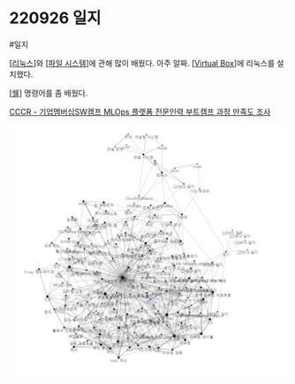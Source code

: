 # 220926 일지

#일지

[[리눅스]]와 [[파일 시스템]]에 관해 많이 배웠다. 아주 알짜. 
[[Virtual Box]]에 리눅스를 설치했다. 

[[쉘]] 명령어를 좀 배웠다. 

[CCCR - 기업멤버십SW캠프 MLOps 플랫폼 전문인력 부트캠프 과정 만족도 조사](https://url.kr/ircwyp)

![](../attachments/2022-09-26-18-20-04.png)


[//begin]: # "Autogenerated link references for markdown compatibility"
[리눅스]: ../docs/리눅스.md "리눅스"
[파일 시스템]: <../docs/파일 시스템.md> "파일 시스템"
[Virtual Box]: <../docs/Virtual Box.md> "VirtualBox"
[쉘]: ../docs/쉘.md "쉘"
[//end]: # "Autogenerated link references"